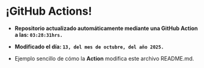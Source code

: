 # ¡GitHub Actions!
* **Repositorio actualizado automáticamente mediante una GitHub Action a las: `03:28:31hrs.`**
* **Modificado el día: `13, del mes de octubre, del año 2025.`**

* Ejemplo sencillo de cómo la **Action** modifica este archivo README.md.
